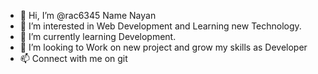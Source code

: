 - 👋 Hi, I’m @rac6345 Name Nayan
- 👀 I’m interested in Web Development and Learning new Technology.
- 🌱 I’m currently learning Development.
- 💞️ I’m looking to Work on new project and grow my skills as Developer
- 📫 Connect with me on git

<!---
rac6345/rac6345 is a ✨ special ✨ repository because its `README.md` (this file) appears on your GitHub profile.
You can click the Preview link to take a look at your changes.
--->
